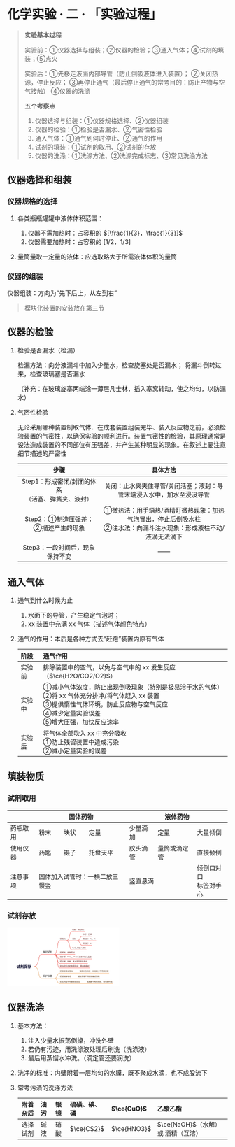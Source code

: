 # 化学实验 · 二 · 「实验过程」

> **实验基本过程**
>
> 实验前：①仪器选择与组装；②仪器的检验；③通入气体；④试剂的填装；⑤点火
>
> 实验后：①先移走液面内部导管（防止倒吸液体进入装置）； ②关闭热源，停止反应； ③再停止通气（最后停止通气的常考目的：防止产物与空气接触） ④仪器的洗涤 
>
> **五个考察点**
>
> 1. 仪器选择与组装：①仪器规格选择、②仪器组装
> 2. 仪器的检验：①检验是否漏水、②气密性检验
> 3. 通入气体：①通气到何时停止、②通气的作用
> 4. 试剂的填装：①试剂的取用、②试剂的存放
> 5. 仪器的洗涤：①洗涤方法、②洗涤完成标志、③常见洗涤方法

## 仪器选择和组装

### 仪器规格的选择

1. 各类瓶瓶罐罐中液体体积范围：
   1. 仪器不需加热时：占容积的 $[\frac{1}{3}，\frac{1}{3}]$
   2. 仪器需要加热时：占容积的 $[1/2，1/3]$

2. 量筒量取一定量的液体：应选取略大于所需液体体积的量筒

### 仪器的组装

仪器组装：方向为“先下后上，从左到右”

> 模块化装置的安装放在第三节

## 仪器的检验

1. 检验是否漏水（检漏）

   检漏方法：向分液漏斗中加入少量水，检查旋塞处是否漏水； 将漏斗倒转过来，检查玻璃塞是否漏水

   （补充：在玻璃旋塞两端涂一薄层凡士林，插入塞窝转动，使之均匀，以防漏水）

2. 气密性检验

   无论采用哪种装置制取气体．在成套装置组装完毕、装入反应物之前，必须检验装置的气密性，以确保实验的顺利进行。装置气密性的检验，其原理通常是设法造成装置的不同部位有压强差，并产生某种明显的现象。在叙述上要注意细节描述的严密性

   |                         步骤                         |                                                       具体方法                                                       |
   | :--------------------------------------------------: | :------------------------------------------------------------------------------------------------------------------: |
   | Step1：形成密闭/封闭的体系<br>（活塞、弹簧夹、液封） |                        关闭：止水夹夹住导管/关闭活塞；液封：导管末端浸入水中，加水至浸没导管                         |
   |         Step2：①制造压强差；②描述产生的现象          | ①微热法：用手焐热/酒精灯微热现象：加热气泡冒出，停止后倒吸水柱<br>②注水法：向漏斗注水现象：形成液柱不动/液滴无法滴下 |
   |           Step3：一段时间后，现象保持不变            |                                                          ——                                                          |

## 通入气体

1. 通气到什么时候为止
   1. 水面下的导管，产生稳定气泡时；
   2. xx 装置中充满 xx 气体（描述气体颜色特点）

2. 通气的作用：本质是各种方式去“赶跑”装置内原有气体

   | 阶段   | 通气作用                                                                                                                                                                                          |
   | :----- | ------------------------------------------------------------------------------------------------------------------------------------------------------------------------------------------------- |
   | 实验前 | 排除装置中的空气，以免与空气中的 xx 发生反应（$\ce{H2O/CO2/O2}$）                                                                                                                                 |
   | 实验中 | ①减小气体浓度，防止出现倒吸现象（特别是极易溶于水的气体）<br>②将 xx 气体充分排净/将气体赶入 xx 装置<br/>③提供惰性气体环境，防止反应物与空气反应<br/>④减少定量实验误差<br/>⑤增大压强，加快反应速率 |
   | 实验后 | 将气体全部吹入 xx 中充分吸收<br/>①防止残留装置中造成污染<br/>②减小定量实验的误差                                                                                                                  |

## 填装物质

### 试剂取用

<table>
<thead>
  <tr>
    <th></th>
    <th colspan="3">固体药物</th>
    <th colspan="3">液体药物</th>
  </tr>
</thead>
<tbody>
  <tr>
    <td>药瓶取用</td>
    <td>粉末</td>
    <td>块状</td>
    <td>定量</td>
    <td>少量滴加</td>
    <td>定量</td>
    <td>大量倾倒</td>
  </tr>
  <tr>
    <td>使用仪器</td>
    <td>药匙</td>
    <td>镊子</td>
    <td>托盘天平</td>
    <td>胶头滴管</td>
    <td>量筒或滴定管</td>
    <td>直接倾倒</td>
  </tr>
  <tr>
    <td>注意事项</td>
    <td colspan="3">固体加入试管时：一横二放三慢竖</td>
    <td colspan="2">竖直悬滴</td>
    <td>倾倒口对口<br>标签对手心</td>
  </tr>
</tbody>
</table>

### 试剂存放

 <img src="images/2.1.png" style="zoom: 25%;" />

## 仪器洗涤

1. 基本方法：
   1. 注入少量水振荡倒掉，冲洗外壁
   2. 若仍有污迹，用洗涤液处理后刷洗（洗涤液）
   3. 最后用蒸馏水冲洗。（滴定管还要润洗）

2. 洗净的标准：内壁附着一层均匀的水膜，既不聚成水滴，也不成股流下

3. 常考污渍的洗涤方法

   | 附着杂质 | 油污 | 银镜 | 硫磺、碘、磷 | $\ce{CuO}$  | 乙酸乙酯                           |
   | :------: | :--- | :--- | :----------- | :---------- | :--------------------------------- |
   | 选择试剂 | 碱液 | 硝酸 | $\ce{CS2}$   | $\ce{HNO3}$ | $\ce{NaOH}$（水解）或 酒精（互溶） |

